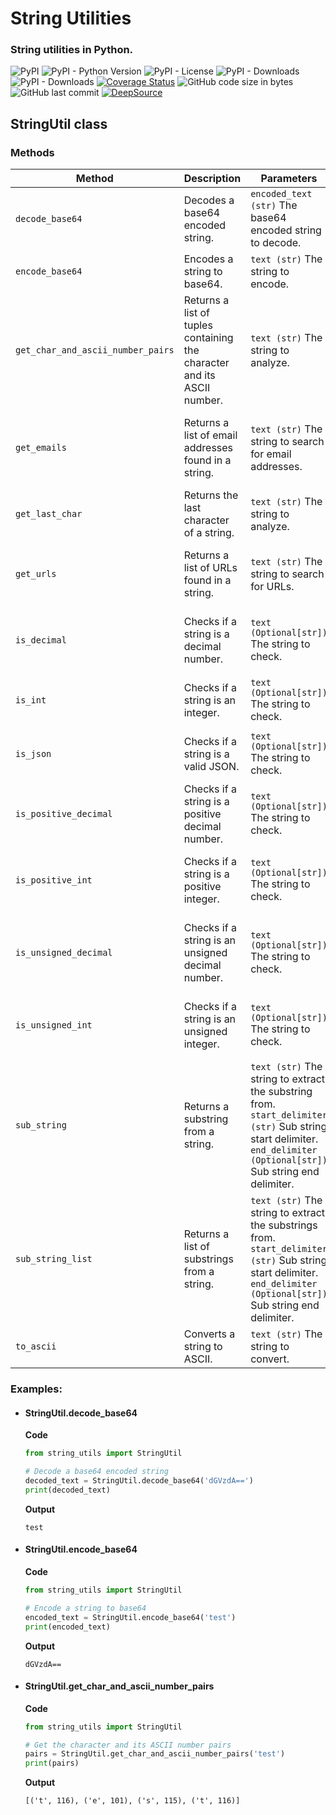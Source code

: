 # String Utilities

### String utilities in Python.

![PyPI](https://img.shields.io/pypi/v/nrt-string-utils?color=blueviolet&style=plastic)
![PyPI - Python Version](https://img.shields.io/pypi/pyversions/nrt-string-utils?color=greens&style=plastic)
![PyPI - License](https://img.shields.io/pypi/l/nrt-string-utils?color=blue&style=plastic)
![PyPI - Downloads](https://img.shields.io/pypi/dd/nrt-string-utils?style=plastic)
![PyPI - Downloads](https://img.shields.io/pypi/dm/nrt-string-utils?color=yellow&style=plastic)
[![Coverage Status](https://coveralls.io/repos/github/etuzon/python-nrt-string-utils/badge.svg)](https://coveralls.io/github/etuzon/pytohn-nrt-string-utils)
![GitHub code size in bytes](https://img.shields.io/github/languages/code-size/etuzon/python-nrt-string-utils?style=plastic)
![GitHub last commit](https://img.shields.io/github/last-commit/etuzon/python-nrt-string-utils?style=plastic)
[![DeepSource](https://app.deepsource.com/gh/etuzon/python-nrt-string-utils.svg/?label=active+issues&show_trend=false&token=BiVHFqo8lcnkHT7oIOXLceZ3)](https://app.deepsource.com/gh/etuzon/python-nrt-string-utils/)

## StringUtil class

### Methods

| **Method**                        | **Description**                                                         | **Parameters**                                                                                                                                                              | **Returns**                                                                             |
|-----------------------------------|-------------------------------------------------------------------------|-----------------------------------------------------------------------------------------------------------------------------------------------------------------------------|-----------------------------------------------------------------------------------------|
| `decode_base64`                   | Decodes a base64 encoded string.                                        | `encoded_text (str)` The base64 encoded string to decode.                                                                                                                   | `str` The decoded string.                                                               |
| `encode_base64`                   | Encodes a string to base64.                                             | `text (str)` The string to encode.                                                                                                                                          | `str` The base64 encoded string.                                                        |
| `get_char_and_ascii_number_pairs` | Returns a list of tuples containing the character and its ASCII number. | `text (str)` The string to analyze.                                                                                                                                         | `list[tuple[str, int]]` A list of tuples containing the character and its ASCII number. |
| `get_emails`                      | Returns a list of email addresses found in a string.                    | `text (str)` The string to search for email addresses.                                                                                                                      | `list[str]` A list of email addresses found in the string (without duplications).       |
| `get_last_char`                   | Returns the last character of a string.                                 | `text (str)` The string to analyze.                                                                                                                                         | `str` The last character of the string.                                                 |
| `get_urls`                        | Returns a list of URLs found in a string.                               | `text (str)` The string to search for URLs.                                                                                                                                 | `list[str]` A list of URLs found in the string (without duplications).                  |
| `is_decimal`                      | Checks if a string is a decimal number.                                 | `text (Optional[str])` The string to check.                                                                                                                                 | `bool` True if the string is a decimal number, False otherwise.                         |
| `is_int`                          | Checks if a string is an integer.                                       | `text (Optional[str])` The string to check.                                                                                                                                 | `bool` True if the string is an integer, False otherwise.                               |
| `is_json`                         | Checks if a string is a valid JSON.                                     | `text (Optional[str])` The string to check.                                                                                                                                 | `bool` True if the string is a valid JSON, False otherwise.                             |
| `is_positive_decimal`             | Checks if a string is a positive decimal number.                        | `text (Optional[str])` The string to check.                                                                                                                                 | `bool` True if the string is a positive decimal number, False otherwise.                |
| `is_positive_int`                 | Checks if a string is a positive integer.                               | `text (Optional[str])` The string to check.                                                                                                                                 | `bool` True if the string is a positive integer, False otherwise.                       |
| `is_unsigned_decimal`             | Checks if a string is an unsigned decimal number.                       | `text (Optional[str])` The string to check.                                                                                                                                 | `bool` True if the string is an unsigned decimal number, False otherwise.               |
| `is_unsigned_int`                 | Checks if a string is an unsigned integer.                              | `text (Optional[str])` The string to check.                                                                                                                                 | `bool` True if the string is an unsigned integer, False otherwise.                      |
| `sub_string`                      | Returns a substring from a string.                                      | `text (str)` The string to extract the substring from.<br>`start_delimiter (str)` Sub string start delimiter.<br>`end_delimiter (Optional[str])` Sub string end delimiter.  | `str` The extracted substring.                                                          |
| `sub_string_list`                 | Returns a list of substrings from a string.                             | `text (str)` The string to extract the substrings from.<br>`start_delimiter (str)` Sub string start delimiter.<br>`end_delimiter (Optional[str])` Sub string end delimiter. | `list[str]` A list of extracted substrings.                                             |
| `to_ascii`                        | Converts a string to ASCII.                                             | `text (str)` The string to convert.                                                                                                                                         | `str` The ASCII representation of the string.                                           |

### Examples:

- #### StringUtil.decode_base64

    **Code**
    ```python
    from string_utils import StringUtil

    # Decode a base64 encoded string
    decoded_text = StringUtil.decode_base64('dGVzdA==')
    print(decoded_text)
    ```
    **Output**
    ```
    test
    ```

- #### StringUtil.encode_base64
    
    **Code**
    ```python
    from string_utils import StringUtil
    
    # Encode a string to base64
    encoded_text = StringUtil.encode_base64('test')
    print(encoded_text)
    ```
    **Output**
    ```
    dGVzdA==
    ```

- #### StringUtil.get_char_and_ascii_number_pairs

    **Code**
    ```python
    from string_utils import StringUtil
    
    # Get the character and its ASCII number pairs
    pairs = StringUtil.get_char_and_ascii_number_pairs('test')
    print(pairs)
    ```
    **Output**
    ```
    [('t', 116), ('e', 101), ('s', 115), ('t', 116)]
    ```
